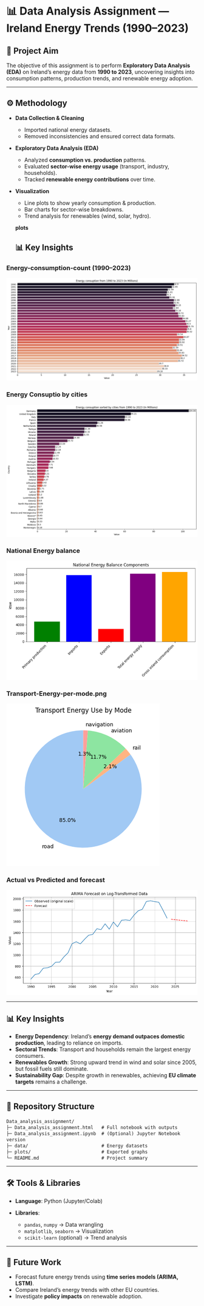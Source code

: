 # 📊 Data Analysis Assignment — Ireland Energy Trends (1990–2023)

## 🎯 Project Aim

The objective of this assignment is to perform **Exploratory Data Analysis (EDA)** on Ireland’s energy data from **1990 to 2023**, uncovering insights into consumption patterns, production trends, and renewable energy adoption.

---

## ⚙️ Methodology

* **Data Collection & Cleaning**

  * Imported national energy datasets.
  * Removed inconsistencies and ensured correct data formats.

* **Exploratory Data Analysis (EDA)**

  * Analyzed **consumption vs. production** patterns.
  * Evaluated **sector-wise energy usage** (transport, industry, households).
  * Tracked **renewable energy contributions** over time.

* **Visualization**

  * Line plots to show yearly consumption & production.
  * Bar charts for sector-wise breakdowns.
  * Trend analysis for renewables (wind, solar, hydro).
 
  **plots**
  ## 📊 Key Insights

### Energy-consumption-count (1990–2023)
![Energy Trends](plots/Energy-consumption-count.png)

### Energy Consuptio by cities
![Sector Usage](plots/Energy-consuptio-by-cities.png)

### National Energy balance
![Eng_bal](plots/nationa-energy-balance.png)

### Transport-Energy-per-mode.png
![Renewables](plots/Transport-Energy-per-mode.png)

### Actual vs Predicted and forecast
![Forecast](plots/forecast.png)

---

## 📊 Key Insights

* **Energy Dependency**: Ireland’s **energy demand outpaces domestic production**, leading to reliance on imports.
* **Sectoral Trends**: Transport and households remain the largest energy consumers.
* **Renewables Growth**: Strong upward trend in wind and solar since 2005, but fossil fuels still dominate.
* **Sustainability Gap**: Despite growth in renewables, achieving **EU climate targets** remains a challenge.

---

## 📂 Repository Structure

```
Data_analysis_assignment/
├─ Data_analysis_assignment.html   # Full notebook with outputs
├─ Data_analysis_assignment.ipynb  # (Optional) Jupyter Notebook version
├─ data/                           # Energy datasets
├─ plots/                          # Exported graphs
└─ README.md                       # Project summary
```

---

## 🛠️ Tools & Libraries

* **Language**: Python (Jupyter/Colab)
* **Libraries**:

  * `pandas`, `numpy` → Data wrangling
  * `matplotlib`, `seaborn` → Visualization
  * `scikit-learn` (optional) → Trend analysis

---

## 🔮 Future Work

* Forecast future energy trends using **time series models (ARIMA, LSTM)**.
* Compare Ireland’s energy trends with other EU countries.
* Investigate **policy impacts** on renewable adoption.
